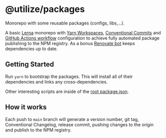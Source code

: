 # @utilize/packages

Monorepo with some reusable packages (configs, libs,...).

A basic [Lerna](https://lerna.js.org/) monorepo with [Yarn Workspaces](https://classic.yarnpkg.com/en/docs/workspaces/), [Conventional Commits](https://www.conventionalcommits.org/en/v1.0.0/) and [GitHub Actions workflow](https://github.com/features/actions) configuration to achieve fully automated package publishing to the NPM registry. As a bonus [Renovate bot](https://github.com/marketplace/renovate) keeps dependencies up to date.

## Getting Started

Run `yarn` to bootstrap the packages. This will install all of their dependencies and links any cross-dependencies.

Other interesting scripts are inside of the [root package.json](./package.json).

## How it works

Each push to `main` branch will generate a version number, git tag, Conventional Changelog, release commit, pushing changes to the origin and publish to the NPM registry.
